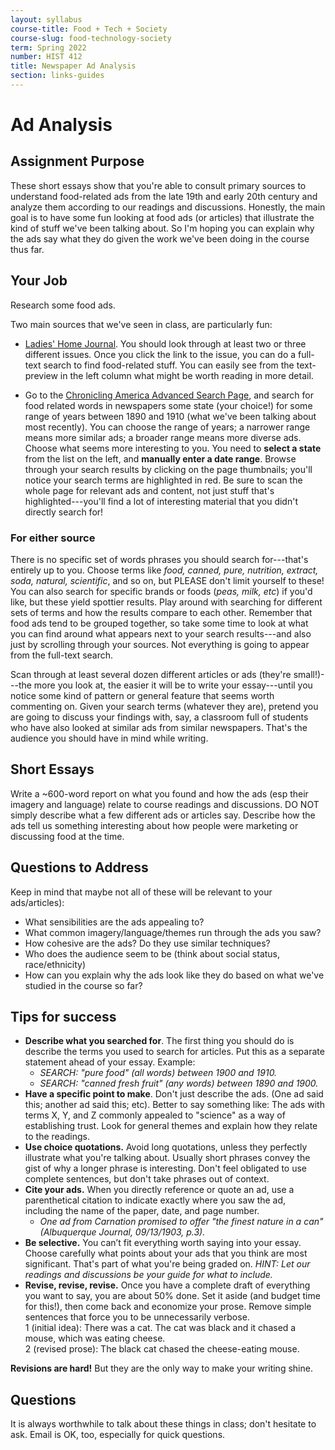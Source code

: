```yaml
---
layout: syllabus
course-title: Food + Tech + Society
course-slug: food-technology-society
term: Spring 2022
number: HIST 412
title: Newspaper Ad Analysis
section: links-guides
---
```


# Ad Analysis

## Assignment Purpose
These short essays show that you're able to consult primary sources to understand food-related ads from the late 19th  and early 20th century and analyze them according to our readings and discussions. Honestly, the main goal is to have some fun looking at food ads (or articles) that illustrate the kind of stuff we've been talking about. So I'm hoping you can explain why the ads say what they do given the work we've been doing in the course thus far.


## Your Job
Research some food ads.

Two main sources that we've seen in class, are particularly fun:

- [Ladies' Home Journal](https://catalog.hathitrust.org/Record/000059808). You should look through at least two or three different issues. Once you click the link to the issue, you can do a full-text search to find food-related stuff. You can easily see from the text-preview in the left column what might be worth reading in more detail.

- Go to the [Chronicling America Advanced Search Page](http://chroniclingamerica.loc.gov/#tab=tab_advanced_search), and search for food related words in newspapers some state (your choice!) for some range of years between 1890 and 1910 (what we've been talking about most recently). You can choose the range of years; a narrower range means more similar ads; a broader range means more diverse ads. Choose what seems more interesting to you. You need to **select a state** from the list on the left, and **manually enter a date range**. Browse through your search results by clicking on the page thumbnails; you'll notice your search terms are highlighted in red. Be sure to scan the whole page for relevant ads and content, not just stuff that's highlighted---you'll find a lot of interesting material that you didn't directly search for!


### For either source
There is no specific set of words phrases you should search for---that's entirely up to you. Choose terms like _food, canned, pure, nutrition, extract, soda, natural, scientific_, and so on, but PLEASE don't limit yourself to these! You can also search for specific brands or foods (_peas, milk, etc_) if you'd like, but these yield spottier results. Play around with searching for different sets of terms and how the results compare to each other. Remember that food ads tend to be grouped together, so take some time to look at what you can find around what appears next to your search results---and also just by scrolling through your sources. Not everything is going to appear from the full-text search.


Scan through at least several dozen different articles or ads (they're small!)---the more you look at, the easier it will be to write your essay---until you notice some kind of pattern or general feature that seems worth commenting on. Given your search terms (whatever they are), pretend you are going to discuss your findings with, say, a classroom full of students who have also looked at similar ads from similar newspapers. That's the audience you should have in mind while writing.

## Short Essays
Write a ~600-word report on what you found and how the ads (esp their imagery and language) relate to course readings and discussions. DO NOT simply describe what a few different ads or articles say. Describe how the ads tell us something interesting about how people were marketing or discussing food at the time.

## Questions to Address
Keep in mind that maybe not all of these will be relevant to your ads/articles):
- What sensibilities are the ads appealing to?
- What common imagery/language/themes run through the ads you saw?
- How cohesive are the ads? Do they use similar techniques?
- Who does the audience seem to be (think about social status, race/ethnicity)
- How can you explain why the ads look like they do based on what we've studied in the course so far?

## Tips for success
- **Describe what you searched for**. The first thing you should do is describe the terms you used to search for articles. Put this as a separate statement ahead of your essay. Example:
  - _SEARCH: "pure food" (all words) between 1900 and 1910._
  - _SEARCH: "canned fresh fruit" (any words) between 1890 and 1900._
- **Have a specific point to make**. Don't just describe the ads. (One ad said this; another ad said this; etc). Better to say something like: The ads with terms X, Y, and Z commonly appealed to "science" as a way of establishing trust. Look for general themes and explain how they relate to the readings.
- **Use choice quotations.** Avoid long quotations, unless they perfectly illustrate what you're talking about. Usually short phrases convey the gist of why a longer phrase is interesting. Don't feel obligated to use complete sentences, but don't take phrases out of context.  
- **Cite your ads.** When you directly reference or quote an ad, use a parenthetical citation to indicate exactly where you saw the ad, including the name of the paper, date, and page number.
  - _One ad from Carnation promised to offer "the finest nature in a can" (Albuquerque Journal, 09/13/1903, p.3)._
- **Be selective.** You can’t fit everything worth saying into your essay. Choose carefully what points about your ads that you think are most significant. That's part of what you're being graded on. _HINT: Let our readings and discussions be your guide for what to include._
- **Revise, revise, revise.** Once you have a complete draft of everything you want to say, you are about 50% done. Set it aside (and budget time for this!), then come back and economize your prose. Remove simple sentences that force you to be unnecessarily verbose.  
  1 (initial idea): There was a cat. The cat was black and it chased a mouse, which was eating cheese.    
  2 (revised prose): The black cat chased the cheese-eating mouse.  

**Revisions are hard!** But they are the only way to make your writing shine.


## Questions
It is always worthwhile to talk about these things in class; don't hesitate to ask. Email is OK, too, especially for quick questions.

